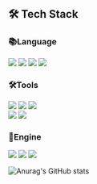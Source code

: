 <!-- ## Hi there 👋

<!--
**mskim-99/mskim-99** is a ✨ _special_ ✨ repository because its `README.md` (this file) appears on your GitHub profile.

Here are some ideas to get you started:

- 🔭 I’m currently working on ...
- 🌱 I’m currently learning ...
- 👯 I’m looking to collaborate on ...
- 🤔 I’m looking for help with ...
- 💬 Ask me about ...
- 📫 How to reach me: ...
- 😄 Pronouns: ...
- ⚡ Fun fact: ...
-->

## 🛠️ Tech Stack

<div>
    <h3>📚Language</h3>
    <!-- C -->
    <img src="https://img.shields.io/badge/C-A8B9CC?style=flat-square&logo=c&logoColor=white"/>
    <!-- C++ -->
    <img src="https://img.shields.io/badge/C%2B%2B-00599C?style=flat-square&logo=cplusplus&logoColor=white"/>
    <!-- Python -->
    <img src="https://img.shields.io/badge/Python-3776AB?style=flat-square&logo=Python&logoColor=white"/>
    <!-- HTML -->
    <img src="https://img.shields.io/badge/HTML5-E34F26?style=flat-square&logo=html5&logoColor=white"/>
    <!-- JAVA -->
</div>

<div>
    <h3>🛠️Tools</h3>
    <img src="https://img.shields.io/badge/git-F05032?style=for-the-badge&logo=git&logoColor=white">
    <img src="https://img.shields.io/badge/github-181717?style=for-the-badge&logo=github&logoColor=white">
    <img src="https://img.shields.io/badge/notion-000000?style=for-the-badge&logo=notion&logoColor=white"><br>
    <img src="https://img.shields.io/badge/visual studio code-007ACC?style=for-the-badge&logo=visualstudiocode&logoColor=white">
    <img src="https://img.shields.io/badge/pycharm-000000?style=for-the-badge&logo=pycharm&logoColor=white">
</div>

<div>
    <h3>🔫Engine</h3>
    <img src="https://img.shields.io/badge/GodotEngine-478CBF?style=flat-square&logo=GodotEngine&logoColor=white"/>
    <img src="https://img.shields.io/badge/Unity-FFFFFF?style=flat-square&logo=Unity&logoColor=white"/>
    <img src="https://img.shields.io/badge/UnrealEngine-0E1128?style=flat-square&logo=UnrealEngine&logoColor=black"/>
</div>


![Anurag's GitHub stats](https://github-readme-stats.vercel.app/api?username=mskim-99&show_icons=true&theme=omni)
